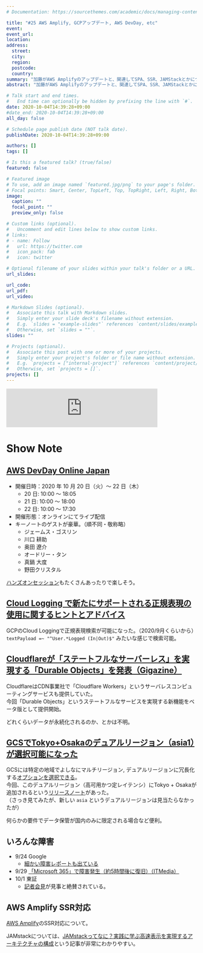 ```yaml
---
# Documentation: https://sourcethemes.com/academic/docs/managing-content/

title: "#25 AWS Amplify, GCPアップデート, AWS DevDay, etc"
event:
event_url:
location:
address:
  street:
  city:
  region:
  postcode:
  country:
summary: "加藤がAWS Amplifyのアップデートと、関連してSPA、SSR、JAMStackとかについて話したよ。"
abstract: "加藤がAWS Amplifyのアップデートと、関連してSPA、SSR、JAMStackとかについて話したよ。"

# Talk start and end times.
#   End time can optionally be hidden by prefixing the line with `#`.
date: 2020-10-04T14:39:28+09:00
#date_end: 2020-10-04T14:39:28+09:00
all_day: false

# Schedule page publish date (NOT talk date).
publishDate: 2020-10-04T14:39:28+09:00

authors: []
tags: []

# Is this a featured talk? (true/false)
featured: false

# Featured image
# To use, add an image named `featured.jpg/png` to your page's folder. 
# Focal points: Smart, Center, TopLeft, Top, TopRight, Left, Right, BottomLeft, Bottom, BottomRight.
image:
  caption: ""
  focal_point: ""
  preview_only: false

# Custom links (optional).
#   Uncomment and edit lines below to show custom links.
# links:
# - name: Follow
#   url: https://twitter.com
#   icon_pack: fab
#   icon: twitter

# Optional filename of your slides within your talk's folder or a URL.
url_slides:

url_code:
url_pdf:
url_video:

# Markdown Slides (optional).
#   Associate this talk with Markdown slides.
#   Simply enter your slide deck's filename without extension.
#   E.g. `slides = "example-slides"` references `content/slides/example-slides.md`.
#   Otherwise, set `slides = ""`.
slides: ""

# Projects (optional).
#   Associate this post with one or more of your projects.
#   Simply enter your project's folder or file name without extension.
#   E.g. `projects = ["internal-project"]` references `content/project/deep-learning/index.md`.
#   Otherwise, set `projects = []`.
projects: []
---
```


<iframe src="https://anchor.fm/mukiudo/embed/episodes/AWS-Amplify--GCP--AWS-DevDay--etc-ekj43j" height="102px" width="400px" frameborder="0" scrolling="no"></iframe>

# Show Note

## [AWS DevDay Online Japan](https://aws.amazon.com/jp/about-aws/events/2020/devday/)

* 開催日時：2020 年 10 月 20 日（火）～ 22 日（木）
  - 20 日: 10:00 ～ 18:05
  - 21 日: 10:00 ～ 18:00 
  - 22 日: 10:00 ～ 17:30
* 開催形態：オンラインにてライブ配信
* キーノートのゲストが豪華。（順不同・敬称略）
  - ジェームス・ゴスリン
  - 川口 耕助
  - 奥田 遼介
  - オードリー・タン
  - 真鍋 大度
  - 野田クリスタル

[ハンズオンセッション](https://aws.amazon.com/jp/about-aws/events/2020/devday/sessions/?aws-devdays-japan-cards.q=%E3%83%AF%E3%83%BC%E3%82%AF%E3%82%B7%E3%83%A7%E3%83%83%E3%83%97&aws-devdays-japan-cards.sort-by=item.additionalFields.sortOrder&aws-devdays-japan-cards.sort-order=asc&aws-devdays-japan-cards.q_operator=AND)もたくさんあったりで楽しそう。


## [Cloud Logging で新たにサポートされる正規表現の使用に関するヒントとアドバイス](https://cloud.google.com/blog/ja/products/management-tools/cloud-logging-gets-regular-expression-support)

GCPのCloud Loggingで正規表現検索が可能になった。（2020/9月くらいから）  
`textPayload =~ "^User.*Logged (In|Out)$"` みたいな感じで検索可能。


## [Cloudflareが「ステートフルなサーバーレス」を実現する「Durable Objects」を発表（Gigazine）](https://gigazine.net/news/20200930-cloudflare-workers-durable-objects/)

CloudflareはCDN事業社で「Cloudflare Workers」というサーバレスコンピューティングサービスも提供していた。  
今回「Durable Objects」というステートフルなサービスを実現する新機能をベータ版として提供開始。

どれくらいデータが永続化されるのか、とかは不明。


## [GCSでTokyo+Osakaのデュアルリージョン（asia1）が選択可能になった](https://cloud.google.com/storage/docs/release-notes#September_28_2020)

GCSには特定の地域でよしなにマルチリージョン, デュアルリージョンに冗長化する[オプションを選択できる](https://cloud.google.com/storage/docs/locations)。  
今回、このデュアルリージョン（高可用かつ定レイテンシ）にTokyo + Osakaが追加されるという[リリースノート](https://cloud.google.com/storage/docs/release-notes#September_28_2020)があった。  
（さっき見てみたが、新しい `asia` というデュアルリージョンは見当たらなかったが）

何らかの要件でデータ保管が国内のみに限定される場合など便利。


## いろんな障害

* 9/24 Google
  - [細かい障害レポートも出ている]((https://status.cloud.google.com/incident/zall/20010))
* 9/29 [「Microsoft 365」で障害発生（約5時間後に復旧）（ITMedia）](https://www.itmedia.co.jp/news/articles/2009/29/news065.html)
* 10/1 東証
  - [記者会見](https://youtu.be/ACFLlMXhlWg)が見事と絶賛されている。


## AWS Amplify SSR対応

[AWS Amplify](https://aws.amazon.com/jp/amplify/)のSSR対応について。

JAMstackについては、[JAMstackってなに？実践に学ぶ高速表示を実現するアーキテクチャの構成](https://employment.en-japan.com/engineerhub/entry/2019/12/10/103000)という記事が非常にわかりやすい。
